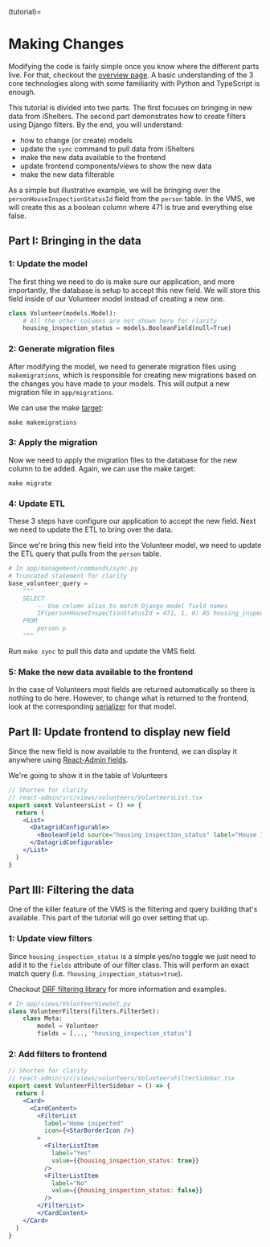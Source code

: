 (tutorial)=
# Making Changes
Modifying the code is fairly simple once you know where the different parts
live. For that, checkout the [overview page](overview.rst). A basic understanding
of the 3 core technologies along with some familiarity with Python and
TypeScript is enough.

This tutorial is divided into two parts. The first focuses on bringing
in new data from iShelters. The second part demonstrates how to create
filters using Django filters. By the end, you will understand:

* how to change (or create) models
* update the `sync` command to pull data from iShelters
* make the new data available to the frontend
* update frontend components/views to show the new data
* make the new data filterable

As a simple but illustrative example, we will be bringing over
the `personHouseInspectionStatusId` field from the `person` table.
In the VMS, we will create this as a boolean column where 471 is true
and everything else false.

## Part I: Bringing in the data
### 1: Update the model
The first thing we need to do is make sure our application, and more importantly,
the database is setup to accept this new field. We will store this field
inside of our Volunteer model instead of creating a new one.
```python
class Volunteer(models.Model):
    # All the other columns are not shown here for clarity
    housing_inspection_status = models.BooleanField(null=True)
```
### 2: Generate migration files
After modifying the model, we need to generate migration files using `makemigrations`,
which is responsible for creating new migrations based on the changes
you have made to your models. This will output a new migration file in `app/migrations`.

We can use the make [target](./admin/make.md):

`make makemigrations`
### 3: Apply the migration
Now we need to apply the migration files to the database for the new column
to be added. Again, we can use the make target:

`make migrate`
### 4: Update ETL
These 3 steps have configure our application to accept the new field. Next we
need to update the ETL to bring over the data.

Since we're bring this new field into the Volunteer model, we need to update the ETL
query that pulls from the `person` table.
```python
# In app/management/commands/sync.py
# Truncated statement for clarity
base_volunteer_query =
    """
    SELECT
        -- Use column alias to match Django model field names
        IF(personHouseInspectionStatusId = 471, 1, 0) AS housing_inspection_status
    FROM
        person p
    """
```
Run `make sync` to pull this data and update the VMS field.
### 5: Make the new data available to the frontend
In the case of Volunteers most fields are returned automatically so there is
nothing to do here. However, to change what is returned to the frontend,
look at the corresponding [serializer](https://www.django-rest-framework.org/api-guide/serializers/) for that model.

## Part II: Update frontend to display new field
Since the new field is now available to the frontend, we can display it anywhere
using [React-Admin fields](https://marmelab.com/react-admin/Fields.html).

We're going to show it in the table of Volunteers
```jsx
// Shorten for clarity
// react-admin/src/views/volunteers/VolunteersList.tsx
export const VolunteersList = () => {
  return (
    <List>
      <DatagridConfigurable>
        <BooleanField source="housing_inspection_status" label="House Inspected" />
      </DatagridConfigurable>
    </List>
  )
}
```
## Part III: Filtering the data
One of the killer feature of the VMS is the filtering and query building
that's available. This part of the tutorial will go over setting that
up.

### 1: Update view filters
Since `housing_inspection_status` is a simple yes/no toggle we just need to add it
to the `fields` attribute of our filter class. This will perform an exact match
query (i.e. `?housing_inspection_status=true`).

Checkout [DRF filtering library](https://github.com/philipn/django-rest-framework-filters/blob/v0.10.2/README.rst) for more information and examples.

```python
# In app/views/VolunteerViewSet.py
class VolunteerFilters(filters.FilterSet):
    class Meta:
        model = Volunteer
        fields = [..., "housing_inspection_status"]
```

### 2: Add filters to frontend
```jsx
// Shorten for clarity
// react-admin/src/views/volunteers/VolunteersFilterSidebar.tsx
export const VolunteerFilterSidebar = () => {
  return (
    <Card>
      <CardContent>
        <FilterList
          label="Home inspected"
          icon={<StarBorderIcon />}
        >
          <FilterListItem
            label="Yes"
            value={{housing_inspection_status: true}}
          />
          <FilterListItem
            label="No"
            value={{housing_inspection_status: false}}
          />
        </FilterList>
        </CardContent>
    </Card>
  )
}
```
